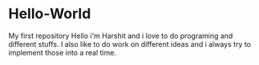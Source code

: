 # Hello-World
My first repository
Hello i'm Harshit and i love to do programing and different stuffs. I also like to do work on different ideas and i always try to implement those into a real time.
